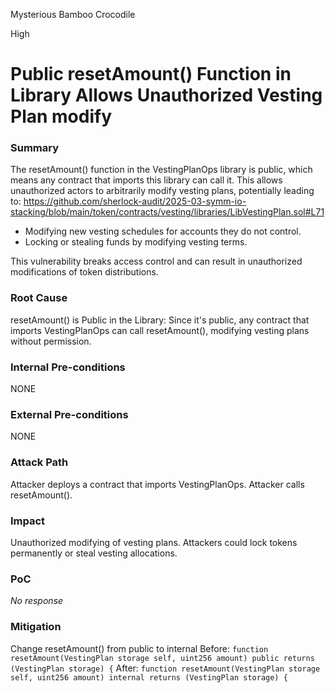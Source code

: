 Mysterious Bamboo Crocodile

High

# Public resetAmount() Function in Library Allows Unauthorized Vesting Plan modify

### Summary

The resetAmount() function in the VestingPlanOps library is public, which means any contract that imports this library can call it. This allows unauthorized actors to arbitrarily modify vesting plans, potentially leading to:
https://github.com/sherlock-audit/2025-03-symm-io-stacking/blob/main/token/contracts/vesting/libraries/LibVestingPlan.sol#L71
- Modifying new vesting schedules for accounts they do not control.
- Locking or stealing funds by modifying vesting terms.

This vulnerability breaks access control and can result in unauthorized modifications of token distributions.

### Root Cause

resetAmount() is Public in the Library:
Since it's public, any contract that imports VestingPlanOps can call resetAmount(), modifying vesting plans without permission.


### Internal Pre-conditions

NONE

### External Pre-conditions

NONE

### Attack Path

Attacker deploys a contract that imports VestingPlanOps.
Attacker calls resetAmount().

### Impact

Unauthorized modifying of vesting plans.
Attackers could lock tokens permanently or steal vesting allocations.

### PoC

_No response_

### Mitigation

Change resetAmount() from public to internal
Before:
`function resetAmount(VestingPlan storage self, uint256 amount) public returns (VestingPlan storage) {`
After:
`function resetAmount(VestingPlan storage self, uint256 amount) internal returns (VestingPlan storage) {`
